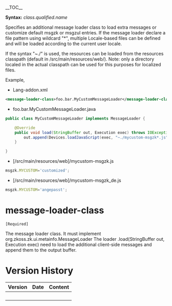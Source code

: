 \_\_TOC\_\_

**Syntax:**
<message-loader-class>*class.qualified.name*</message-loader-class>

Specifies an additional message loader class to load extra messages or
customize default msgzk or msgzul entries. If the message loader declare
a file pattern using wildcard "\*", multiple Locale-based files can be
defined and will be loaded according to the current user locale.

If the syntax "~./" is used, the resources can be loaded from the
resources classpath (default in /src/main/resources/web/). Note: only a
directory localed in the actual classpath can be used for this purposes
for localized files.

Example,

- Lang-addon.xml

``` xml
<message-loader-class>foo.bar.MyCustomMessageLoader</message-loader-class>
```

- foo.bar.MyCustomMessageLoader.java

``` java
public class MyCustomMessageLoader implements MessageLoader {

    @Override
    public void load(StringBuffer out, Execution exec) throws IOException {
        out.append(Devices.loadJavaScript(exec, "~./mycustom-msgzk*.js"));
    }

}
```

- \[/src/main/resources/web\]/mycustom-msgzk.js

``` javascript
msgzk.MYCUSTOM='customized';
```

- \[/src/main/resources/web\]/mycustom-msgzk_de.js

``` javascript
msgzk.MYCUSTOM='angepasst';
```

# message-loader-class

`[Required]`

The message loader class. It must implement
org.zkoss.zk.ui.metainfo.MessageLoader The loader .load(StringBuffer
out, Execution exec) need to load the additional client-side messages
and append them to the output buffer.

# Version History

| Version | Date | Content |
|---------|------|---------|
|         |      |         |
